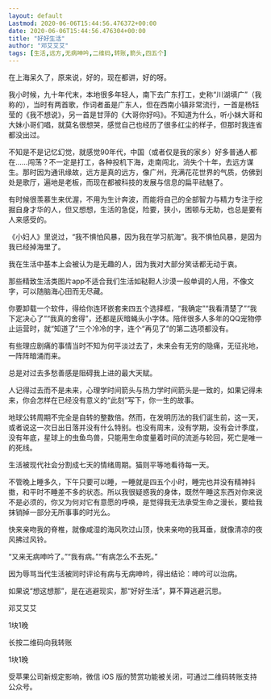 ```yaml
---
layout: default
Lastmod: 2020-06-06T15:44:56.476372+00:00
date: 2020-06-06T15:44:56.476304+00:00
title: "好好生活"
author: "邓艾艾艾"
tags: [生活,远方,无病呻吟,二维码,转账,箭头,四五个]
---
```


在上海呆久了，原来说，好的，现在都讲，好的呀。  

  

我小时候，九十年代末，本地很多年轻人，南下去广东打工，史称“川湖填广”（我称的），当时有两首歌，作词者虽是广东人，但在西南小镇非常流行，一首是杨钰莹的《我不想说》，另一首是甘萍的《大哥你好吗》。不知道为什么，听小妹大哥和大妹小哥们唱，就莫名很想哭，感觉自己也经历了很多红尘的样子，但那时我连省都没出过。

  

不知是不是记忆幻觉，就感觉90年代，中国（或者仅是我的家乡）好多普通人都在……闯荡？不一定是打工，各种投机下海，走南闯北，消失个十年，去远方谋生。那时因为通讯缘故，远方是真的远方，像广州，充满花花世界的气质，仿佛到处是歌厅，遍地是老板，而现在都被科技的发展与信息的扁平祛魅了。

  

有时候很羡慕生来优渥，不用为生计奔波，而能将自己的全部智力与精力专注于挖掘自身才华的人，但又想想，生活的急促，险要，狭小，困顿与无助，也总是要有人来感受的。

  

《小妇人》里说过，“我不惧怕风暴，因为我在学习航海”。我不惧怕风暴，是因为我已经掉海里了。

  

我在生活中基本上会被认为是无趣的人，因为我对大部分笑话都无动于衷。

  

那些精致生活类图片app不适合我们生活如鞑靼人沙漠一般单调的人用，不像文字，可以随脑海心田而无尽藏。

  

你要卸载一个软件，得给你连环嵌套来四五个选择框，“我确定”“我看清楚了”“我下定决心了”“我真的舍得”，还都是灰暗蝇头小字体。陪伴很多人多年的QQ宠物停止运营时，就“知道了”三个冷冷的字，连个“再见了”的第二选项都没有。

  

有些理应剧痛的事情当时不知为何平淡过去了，未来会有无穷的隐痛，无征兆地，一阵阵暗涌而来。

  

总是对过去多愁善感是阻碍我上进的最大天赋。

  

人记得过去而不是未来，心理学时间箭头与热力学时间箭头是一致的，如果记得未来，你会怎样在已经没有意义的“此刻”写下，你一生的故事。

  

地球公转周期不完全是自转的整数倍。然而，在发明历法的我们诞生前，这一天，或者说这一次日出日落并没有什么特别。也没有周末，没有学期，没有会计季度，没有年底，星球上的虫鱼鸟兽，只能用生命度量着时间的流逝与轮回，死亡是唯一的死线。

  

生活被现代社会分割成七天的情绪周期。猫则平等地看待每一天。

  

不管晚上睡多久，下午只要可以睡，一睡就是四五个小时，睡完也并没有精神抖擞，和平时不睡差不多的状态。所以我很疑惑我的身体，既然午睡这东西对你来说不是必须的，你又为何对它有意愿的呼唤，是觉得我无法承受生命之漫长，要给我抹销掉一部分无所事事的时光么。

  

快来亲吻我的脊椎，就像咸湿的海风吹过山顶，快来亲吻的我耳垂，就像清凉的夜风拂过风铃。

  

“又来无病呻吟了。”“我有病。”“有病怎么不去死。”

  

因为辱骂当代生活被同时评论有病与无病呻吟，得出结论：呻吟可以治病。

  

如果说“想这想那”，是在逃避现实，那“好好生活”，算不算逃避沉思。

邓艾艾艾

1块1晚

长按二维码向我转账

1块1晚

受苹果公司新规定影响，微信 iOS 版的赞赏功能被关闭，可通过二维码转账支持公众号。


